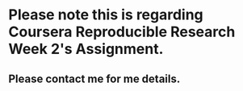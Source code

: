 # Please note this is regarding Coursera Reproducible Research Week 2's Assignment.
## Please contact me for me details.
